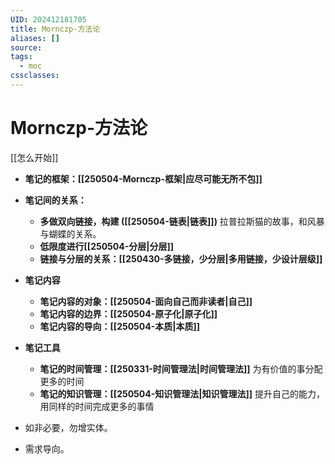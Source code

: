```yaml
---
UID: 202412181705
title: Mornczp-方法论
aliases: []
source: 
tags:
  - moc
cssclasses:
---
```

# Mornczp-方法论
[[怎么开始]]

- **笔记的框架：[[250504-Mornczp-框架|应尽可能无所不包]]**
- **笔记间的关系：**
	- **多做双向链接，构建 ([[250504-链表|链表]])**
		拉普拉斯猫的故事，和风暴与蝴蝶的关系。
	- **低限度进行[[250504-分层|分层]]**
	- **链接与分层的关系：[[250430-多链接，少分层|多用链接，少设计层级]]**
- **笔记内容**
	- **笔记内容的对象：[[250504-面向自己而非读者|自己]]**
	- **笔记内容的边界：[[250504-原子化|原子化]]**
	- **笔记内容的导向：[[250504-本质|本质]]**
- **笔记工具**
	- **笔记的时间管理：[[250331-时间管理法|时间管理法]]**
		为有价值的事分配更多的时间
	- **笔记的知识管理：[[250504-知识管理法|知识管理法]]**
		提升自己的能力，用同样的时间完成更多的事情

- 如非必要，勿增实体。
- 需求导向。

